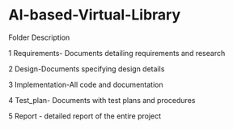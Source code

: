 # AI-based-Virtual-Library
Folder	Description

1 Requirements- Documents detailing requirements and research

2 Design-Documents specifying design details

3 Implementation-All code and documentation

4 Test_plan- Documents with test plans and procedures

5 Report - detailed report of the entire  project 
